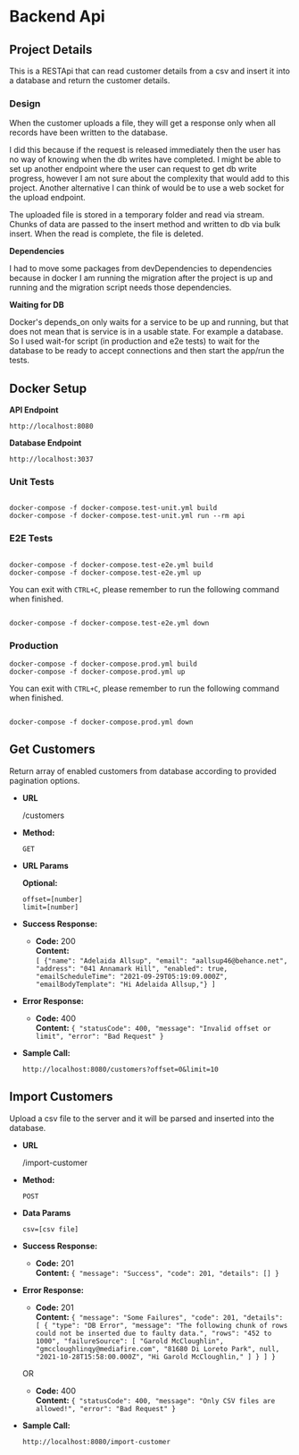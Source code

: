 # **Backend Api**

## **Project Details**

This is a RESTApi that can read customer details from a csv and insert it into a database and return the customer details.

### **Design**

When the customer uploads a file, they will get a response only when all records have been written to the database.

I did this because if the request is released immediately then the user has no way of knowing when the db writes have completed. I might be able to set up another endpoint where the user can request to get db write progress, however I am not sure about the complexity that would add to this project. Another alternative I can think of would be to use a web socket for the upload endpoint.

The uploaded file is stored in a temporary folder and read via stream. Chunks of data are passed to the insert method and written to db via bulk insert. When the read is complete, the file is deleted.

**Dependencies** <br/>

I had to move some packages from devDependencies to dependencies because in docker I am running the migration after the project is up and running and the migration script needs those dependencies.

**Waiting for DB** <br/>

Docker's depends_on only waits for a service to be up and running, but that does not mean that is service is in a usable state. For example a database. So I used wait-for script (in production and e2e tests) to wait for the database to be ready to accept connections and then start the app/run the tests.

## **Docker Setup**

**API Endpoint**

```
http://localhost:8080
```

**Database Endpoint**

```
http://localhost:3037
```

### **Unit Tests**

```

docker-compose -f docker-compose.test-unit.yml build
docker-compose -f docker-compose.test-unit.yml run --rm api

```

### **E2E Tests**

```

docker-compose -f docker-compose.test-e2e.yml build
docker-compose -f docker-compose.test-e2e.yml up

```

You can exit with `CTRL+C`, please remember to run the following command when finished.

```

docker-compose -f docker-compose.test-e2e.yml down

```

### **Production**

```
docker-compose -f docker-compose.prod.yml build
docker-compose -f docker-compose.prod.yml up

```

You can exit with `CTRL+C`, please remember to run the following command when finished.

```

docker-compose -f docker-compose.prod.yml down

```

## **Get Customers**

Return array of enabled customers from database according to provided pagination options.

- **URL**

  /customers

- **Method:**

  `GET`

- **URL Params**

  **Optional:**

  `offset=[number]`<br/>
  `limit=[number]`

- **Success Response:**

  - **Code:** 200 <br />
    **Content:** <br />
    `[ {"name": "Adelaida Allsup", "email": "aallsup46@behance.net", "address": "041 Annamark Hill", "enabled": true, "emailScheduleTime": "2021-09-29T05:19:09.000Z", "emailBodyTemplate": "Hi Adelaida Allsup,"} ] `

- **Error Response:**

  - **Code:** 400 <br />
    **Content:** `{ "statusCode": 400, "message": "Invalid offset or limit", "error": "Bad Request" }`

- **Sample Call:**

  ```
  http://localhost:8080/customers?offset=0&limit=10
  ```

## **Import Customers**

Upload a csv file to the server and it will be parsed and inserted into the database.

- **URL**

  /import-customer

- **Method:**

  `POST`

- **Data Params**

  `csv=[csv file]`

- **Success Response:**

  - **Code:** 201 <br />
    **Content:** `{ "message": "Success", "code": 201, "details": [] }`

- **Error Response:**

  - **Code:** 201 <br />
    **Content:** `{ "message": "Some Failures", "code": 201, "details": [ { "type": "DB Error", "message": "The following chunk of rows could not be inserted due to faulty data.", "rows": "452 to 1000", "failureSource": [ "Garold McCloughlin", "gmccloughlinqy@mediafire.com", "81680 Di Loreto Park", null, "2021-10-28T15:58:00.000Z", "Hi Garold McCloughlin," ] } ] }`

  OR

  - **Code:** 400 <br />
    **Content:** `{ "statusCode": 400, "message": "Only CSV files are allowed!", "error": "Bad Request" }`

- **Sample Call:**

  ```
  http://localhost:8080/import-customer
  ```
